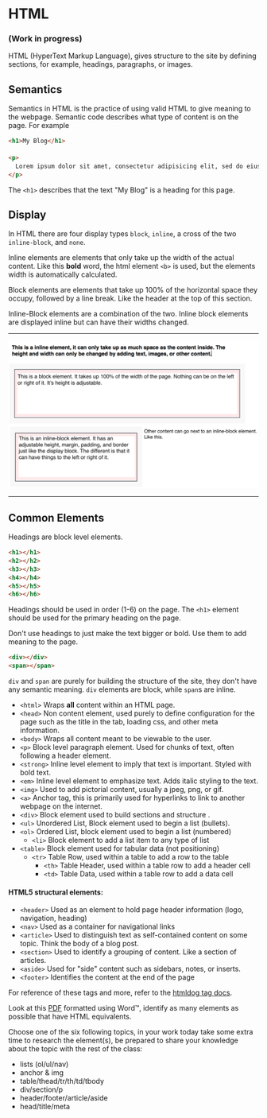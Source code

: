 # HTML

### (Work in progress)

HTML (HyperText Markup Language), gives structure to the site by defining sections, for example, headings, paragraphs, or images.

Semantics
---------

Semantics in HTML is the practice of using valid HTML to give meaning to the webpage.
Semantic code describes what type of content is on the page. For example

```html
<h1>My Blog</h1>

<p>
  Lorem ipsum dolor sit amet, consectetur adipisicing elit, sed do eiusmod tempor incididunt ut labore et dolore magna aliqua. Ut enim ad minim veniam, quis nostrud exercitation ullamco laboris nisi ut aliquip ex ea commodo consequat.
</p>
```
The `<h1>` describes that the text "My Blog" is a heading for this page.

Display
-------

In HTML there are four display types `block`, `inline`, a cross of the two `inline-block`, and `none`.

Inline elements are elements that only take up the width of the actual content. Like this **bold** word, the html element `<b>` is used, but the elements width is automatically calculated.

Block elements are elements that take up 100% of the horizontal space they occupy, followed by a line break. Like the header at the top of this section.

Inline-Block elements are a combination of the two. Inline block elements are displayed inline but can have their widths changed.

----------------

![Display types](resources/display-examples.png)

----------------

Common Elements
-------

Headings are block level elements.

```html
<h1></h1>
<h2></h2>
<h3></h3>
<h4></h4>
<h5></h5>
<h6></h6>
```

Headings should be used in order (1-6) on the page. The `<h1>` element should be used for the primary heading on the page.

Don't use headings to just make the text bigger or bold. Use them to add meaning to the page.

```html
<div></div>
<span></span>
```

`div` and `span` are purely for building the structure of the site, they don't have any semantic meaning. `div` elements are block, while `span`s are inline.

- `<html>` Wraps **all** content within an HTML page.
- `<head>` Non content element, used purely to define configuration for the page such as the title in the tab, loading css, and other meta information.
- `<body>` Wraps all content meant to be viewable to the user.
- `<p>` Block level paragraph element. Used for chunks of text, often following a header element.
- `<strong>` Inline level element to imply that text is important. Styled with bold text.
- `<em>` Inline level element to emphasize text. Adds italic styling to the text.
- `<img>` Used to add pictorial content, usually a jpeg, png, or gif.
- `<a>` Anchor tag, this is primarily used for hyperlinks to link to another webpage on the internet.
- `<div>` Block element used to build sections and structure .
- `<ul>` Unordered List, Block element used to begin a list (bullets).
- `<ol>` Ordered List, block element used to begin a list (numbered)
  - `<li>` Block element to add a list item to any type of list
- `<table>` Block element used for tabular data (not positioning)
  - `<tr>` Table Row, used within a table to add a row to the table
    - `<th>` Table Header, used within a table row to add a header cell
    - `<td>` Table Data, used within a table row to add a data cell

#### HTML5 structural elements:

- `<header>` Used as an element to hold page header information (logo, navigation, heading)
- `<nav>` Used as a container for navigational links
- `<article>` Used to distinguish text as self-contained content on some topic. Think the body of a blog post.
- `<section>` Used to identify a grouping of content. Like a section of articles.
- `<aside>` Used for "side" content such as sidebars, notes, or inserts.
- `<footer>` Identifies the content at the end of the page

For reference of these tags and more, refer to the [htmldog tag docs](http://www.htmldog.com/references/html/tags/).

Look at this [PDF](https://github.com/code-builders/curriculum/blob/master/html/word-doc.pdf) formatted using Word™, identify as many elements as possible that have HTML equivalents.

Choose one of the six following topics, in your work today take some extra time to research the element(s), be prepared to share your knowledge about the topic with the rest of the class:

- lists (ol/ul/nav)
- anchor & img
- table/thead/tr/th/td/tbody
- div/section/p
- header/footer/article/aside
- head/title/meta
